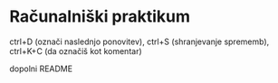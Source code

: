 

# Računalniški praktikum
ctrl+D (označi naslednjo ponovitev), ctrl+S (shranjevanje sprememb), ctrl+K+C (da označiš kot komentar)


dopolni README
